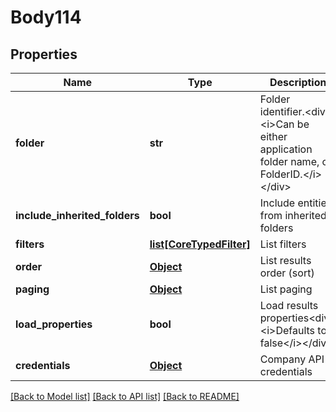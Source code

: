 # Body114

## Properties
Name | Type | Description | Notes
------------ | ------------- | ------------- | -------------
**folder** | **str** | Folder identifier.&lt;div&gt;&lt;i&gt;Can be either application folder name, or FolderID.&lt;/i&gt;&lt;/div&gt; | [optional] 
**include_inherited_folders** | **bool** | Include entities from inherited folders | [optional] 
**filters** | [**list[CoreTypedFilter]**](CoreTypedFilter.md) | List filters | [optional] 
**order** | [**Object**](Object.md) | List results order (sort) | [optional] 
**paging** | [**Object**](Object.md) | List paging | [optional] 
**load_properties** | **bool** | Load results properties&lt;div&gt;&lt;i&gt;Defaults to false&lt;/i&gt;&lt;/div&gt; | [optional] 
**credentials** | [**Object**](Object.md) | Company API credentials | 

[[Back to Model list]](../README.md#documentation-for-models) [[Back to API list]](../README.md#documentation-for-api-endpoints) [[Back to README]](../README.md)

